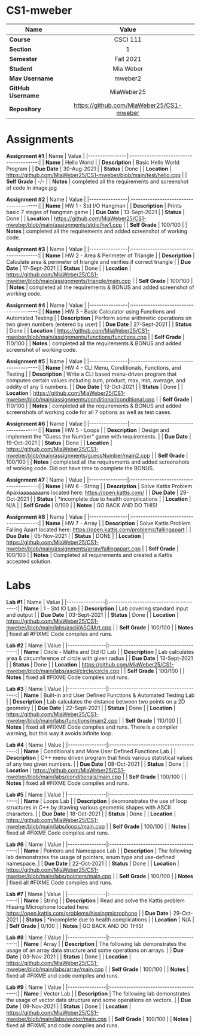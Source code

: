 # CS1-mweber
| Name           | Value                                   |
|----------------|:---------------------------------------:|
| **Course**     | CSCI 111                                |
| **Section**    | 1                                       |
| **Semester**   | Fall 2021                               |
| **Student**    | Mia Weber                               |
| **Mav Username** | mweber2                                 |
| **GitHub Username**| MiaWeber25                              |
| **Repository**     | https://github.com/MiaWeber25/CS1-mweber|

# **Assignments**
**Assignment #1**
| Name           | Value                                   |
|----------------|:---------------------------------------:|
| **Name**           | Hello World                             |
| **Description**    | Basic Hello World Program               |
| **Due Date**       | 30-Aug-2021                             |
| **Status**         | Done                                    |
| **Location**       | https://github.com/MiaWeber25/CS1-mweber/blob/main/test/hello.cpp                                 |
| **Self Grade**     | -/-                                     |
| **Notes**          | completed all the requirements and screenshot of code in image.jpg

**Assignment #2**
| Name           | Value                                   |
|----------------|:---------------------------------------:|
| **Name**           | HW 1 - Std I/O Hangman                             |
| **Description**    | Prints basic 7 stages of hangman game               |
| **Due Date**       | 13-Sept-2021                             |
| **Status**         | Done                                    |
| **Location**       | https://github.com/MiaWeber25/CS1-mweber/blob/main/assignments/stdio/hw1.cpp                                 |
| **Self Grade**     | 100/100                                     |
| **Notes**          | completed all the requirements and added screenshot of working code.

**Assignment #3**
| Name           | Value                                   |
|----------------|:---------------------------------------:|
| **Name**           | HW 2 - Area & Perimeter of Triangle                             |
| **Description**    | Calculate area & perimeter of triangle and verifies if correct triangle               |
| **Due Date**       | 17-Sept-2021                             |
| **Status**         | Done                                    |
| **Location**       | https://github.com/MiaWeber25/CS1-mweber/blob/main/assignments/triangle/main.cpp                                 |
| **Self Grade**     | 100/100                                     |
| **Notes**          | completed all the requirements & BONUS and added screenshot of working code.

**Assignment #4**
| Name           | Value                                   |
|----------------|:---------------------------------------:|
| **Name**           | HW 3 - Basic Calculator using Functions and Automated Testing                             |
| **Description**    | Perform some arithmetic operations on two given numbers (entered by user)               |
| **Due Date**       | 27-Sept-2021                             |
| **Status**         | Done                                    |
| **Location**       | https://github.com/MiaWeber25/CS1-mweber/blob/main/assignments/functions/functions.cpp                                 |
| **Self Grade**     | 110/100                                     |
| **Notes**          | completed all the requirements & BONUS and added screenshot of working code.

**Assignment #5**
| Name           | Value                                   |
|----------------|:---------------------------------------:|
| **Name**           | HW 4 - CLI Menu, Conditionals, Functions, and Testing                             |
| **Description**    | Write a CLI based menu-driven program that computes certain values including sum, product, max, min, average, and oddity of any 5 numbers.               |
| **Due Date**       | 13-Oct-2021                             |
| **Status**         | Done                                    |
| **Location**       | https://github.com/MiaWeber25/CS1-mweber/blob/main/assignments/conditional/conditional.cpp                                 |
| **Self Grade**     | 110/100                                     |
| **Notes**          | completed all the requirements & BONUS and added screenshots of working code for all 7 options as well as test cases.

**Assignment #6**
| Name           | Value                                   |
|----------------|:---------------------------------------:|
| **Name**           | HW 5 - Loops                             |
| **Description**    | Design and implement the "Guess the Number" game with requirements.                |
| **Due Date**       | 19-Oct-2021                             |
| **Status**         | Done                                    |
| **Location**       | https://github.com/MiaWeber25/CS1-mweber/blob/main/assignments/guessNumber/main2.cpp                                 |
| **Self Grade**     | 100/100                                     |
| **Notes**          | completed all the requirements and added screenshots of working code. Did not have time to complete the BONUS.

**Assignment #7**
| Name           | Value                                   |
|----------------|:---------------------------------------:|
| **Name**           | HW 6 - String                             |
| **Description**    | Solve Kattis Problem Apaxiaaaaaaaans located here:  https://open.kattis.com/                |
| **Due Date**       | 29-Oct-2021                             |
| **Status**         | *incomplete due to health complications                                    |
| **Location**       | N/A                                 |
| **Self Grade**     | 0/100                                     |
| **Notes**          | GO BACK AND DO THIS!

**Assignment #8**
| Name           | Value                                   |
|----------------|:---------------------------------------:|
| **Name**           | HW 7 - Array                             |
| **Description**    | Solve Kattis Problem Falling Apart located here:  https://open.kattis.com/problems/fallingapart                |
| **Due Date**       | 05-Nov-2021                             |
| **Status**         | DONE                                    |
| **Location**       | https://github.com/MiaWeber25/CS1-mweber/blob/main/assignments/array/fallingapart.cpp                                 |
| **Self Grade**     | 100/100                                     |
| **Notes**          | Completed all requirements and created a Kattis accepted solution. 



# **Labs**
**Lab #1**
| Name           | Value                                   |
|----------------|:---------------------------------------:|
| **Name**           | 1 - Std IO Lab                             |
| **Description**    | Lab covering standard input and output               |
| **Due Date**       | 03-Sept-2021                             |
| **Status**         | Done                                    |
| **Location**       | https://github.com/MiaWeber25/CS1-mweber/blob/main/labs/ascii/ASCIIArt.cpp                                 |
| **Self Grade**     | 100/100                                    |
| **Notes**          | fixed all #FIXME Code compiles and runs.

**Lab #2**
| Name           | Value                                   |
|----------------|:---------------------------------------:|
| **Name**           | Circle - Maths and Std IO Lab                             |
| **Description**    | Lab calculates area & circumference of circle with given radius               |
| **Due Date**       | 13-Sept-2021                             |
| **Status**         | Done                                    |
| **Location**       | https://github.com/MiaWeber25/CS1-mweber/blob/main/labs/ascii/circle/circle.cpp                                 |
| **Self Grade**     | 100/100                                    |
| **Notes**          | fixed all #FIXME Code compiles and runs.

**Lab #3**
| Name           | Value                                   |
|----------------|:---------------------------------------:|
| **Name**           | Built-in and User Defined Functions & Automated Testing Lab                             |
| **Description**    | Lab calculates the distance between two points on a 2D geometry              |
| **Due Date**       | 22-Sept-2021                             |
| **Status**         | Done                                    |
| **Location**       | https://github.com/MiaWeber25/CS1-mweber/blob/main/labs/functions/main2.cpp                                 |
| **Self Grade**     | 110/100                                    |
| **Notes**          | fixed all #FIXME Code compiles and runs. There is a compiler warning, but this way it avoids infinite loop.

**Lab #4**
| Name           | Value                                   |
|----------------|:---------------------------------------:|
| **Name**           | Conditionals and More User Defined Functions Lab                             |
| **Description**    |  C++ menu driven program that finds various statistical values of any two given numbers.               |
| **Due Date**       | 08-Oct-2021                             |
| **Status**         | Done                                    |
| **Location**       | https://github.com/MiaWeber25/CS1-mweber/blob/main/labs/conditionals/main.cpp                                 |
| **Self Grade**     | 100/100                                    |
| **Notes**          | fixed all #FIXME Code compiles and runs.  

**Lab #5**
| Name           | Value                                   |
|----------------|:---------------------------------------:|
| **Name**           |    Loops Lab                         |
| **Description**    |  deomonstrates the use of loop structures in C++ by drawing various geometric shapes with ASCII characters.               |
| **Due Date**       | 18-Oct-2021                             |
| **Status**         | Done                                    |
| **Location**       | https://github.com/MiaWeber25/CS1-mweber/blob/main/labs/loops/main.cpp                                |
| **Self Grade**     | 100/100                                    |
| **Notes**          | fixed all #FIXME Code compiles and runs.  

**Lab #6**
| Name           | Value                                   |
|----------------|:---------------------------------------:|
| **Name**           |    Pointers and Namespace Lab                         |
| **Description**    |  The following lab demonstrates the usage of pointers, enum type and use-defined namespace.               |
| **Due Date**       | 22-Oct-2021                             |
| **Status**         | Done                                    |
| **Location**       | https://github.com/MiaWeber25/CS1-mweber/blob/main/labs/pointers/main.cpp                                |
| **Self Grade**     | 100/100                                    |
| **Notes**          | fixed all #FIXME Code compiles and runs.

**Lab #7**
| Name           | Value                                   |
|----------------|:---------------------------------------:|
| **Name**           |    String                         |
| **Description**    |  Read and solve the Kattis problem Hissing Microphone located here: https://open.kattis.com/problems/hissingmicrophone                |
| **Due Date**       | 29-Oct-2021                             |
| **Status**         | *incomplete due to health complications                                    |
| **Location**       | N/A                                |
| **Self Grade**     | 0/100                                    |
| **Notes**          | GO BACK AND DO THIS! 

**Lab #8**
| Name           | Value                                   |
|----------------|:---------------------------------------:|
| **Name**           |    Array                         |
| **Description**    | The following lab demonstrates the usage of an array data structure and some operations on arrays.                |
| **Due Date**       | 03-Nov-2021                             |
| **Status**         | Done                                    |
| **Location**       | https://github.com/MiaWeber25/CS1-mweber/blob/main/labs/array/main.cpp                                 |
| **Self Grade**     | 100/100                                    |
| **Notes**          | fixed all #FIXME and code compiles and runs. 

**Lab #9**
| Name           | Value                                   |
|----------------|:---------------------------------------:|
| **Name**           |    Vector Lab                         |
| **Description**    | The following lab demonstrates the usage of vector data structure and some operations on vectors.                |
| **Due Date**       | 09-Nov-2021                             |
| **Status**         | Done                                    |
| **Location**       | https://github.com/MiaWeber25/CS1-mweber/blob/main/labs/vector/main.cpp                                 |
| **Self Grade**     | 100/100                                    |
| **Notes**          | fixed all #FIXME and code compiles and runs. 